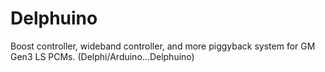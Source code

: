 # Delphuino
Boost controller, wideband controller, and more piggyback system for GM Gen3 LS PCMs. (Delphi/Arduino...Delphuino)
